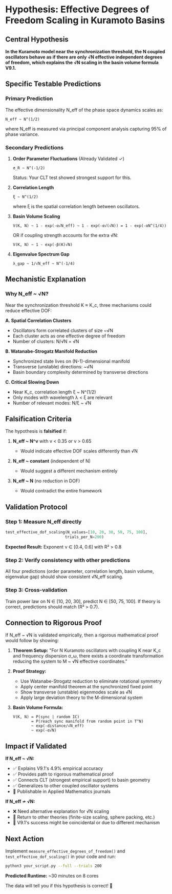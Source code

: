 # **Hypothesis: Effective Degrees of Freedom Scaling in Kuramoto Basins**

## **Central Hypothesis**

**In the Kuramoto model near the synchronization threshold, the N coupled oscillators behave as if there are only √N effective independent degrees of freedom, which explains the √N scaling in the basin volume formula V9.1.**

## **Specific Testable Predictions**

### **Primary Prediction**
The effective dimensionality N_eff of the phase space dynamics scales as:
```
N_eff ~ N^(1/2)
```
where N_eff is measured via principal component analysis capturing 95% of phase variance.

### **Secondary Predictions**

1. **Order Parameter Fluctuations** (Already Validated ✓)
   ```
   σ_R ~ N^(-1/2)
   ```
   Status: Your CLT test showed strongest support for this.

2. **Correlation Length**
   ```
   ξ ~ N^(1/2)
   ```
   where ξ is the spatial correlation length between oscillators.

3. **Basin Volume Scaling**
   ```
   V(K, N) ~ 1 - exp(-α√N_eff) ~ 1 - exp(-α√(√N)) = 1 - exp(-αN^(1/4))
   ```
   OR if coupling strength accounts for the extra √N:
   ```
   V(K, N) ~ 1 - exp(-β(K)√N)
   ```

4. **Eigenvalue Spectrum Gap**
   ```
   λ_gap ~ 1/√N_eff ~ N^(-1/4)
   ```

## **Mechanistic Explanation**

### **Why N_eff ~ √N?**

Near the synchronization threshold K ≈ K_c, three mechanisms could reduce effective DOF:

**A. Spatial Correlation Clusters**
- Oscillators form correlated clusters of size ~√N
- Each cluster acts as one effective degree of freedom
- Number of clusters: N/√N = √N

**B. Watanabe-Strogatz Manifold Reduction**
- Synchronized state lives on (N-1)-dimensional manifold
- Transverse (unstable) directions: ~√N
- Basin boundary complexity determined by transverse directions

**C. Critical Slowing Down**
- Near K_c, correlation length ξ ~ N^(1/2)
- Only modes with wavelength λ < ξ are relevant
- Number of relevant modes: N/ξ ~ √N

## **Falsification Criteria**

The hypothesis is **falsified** if:

1. **N_eff ~ N^ν** with ν < 0.35 or ν > 0.65
   - Would indicate effective DOF scales differently than √N

2. **N_eff ~ constant** (independent of N)
   - Would suggest a different mechanism entirely

3. **N_eff ~ N** (no reduction in DOF)
   - Would contradict the entire framework

## **Validation Protocol**

### **Step 1: Measure N_eff directly**
```python
test_effective_dof_scaling(N_values=[10, 20, 30, 50, 75, 100], 
                          trials_per_N=200)
```

**Expected Result:** Exponent ν ∈ [0.4, 0.6] with R² > 0.8

### **Step 2: Verify consistency with other predictions**
All four predictions (order parameter, correlation length, basin volume, eigenvalue gap) should show consistent √N_eff scaling.

### **Step 3: Cross-validation**
Train power law on N ∈ [10, 20, 30], predict N ∈ [50, 75, 100].
If theory is correct, predictions should match (R² > 0.7).

## **Connection to Rigorous Proof**

If N_eff ~ √N is validated empirically, then a rigorous mathematical proof would follow by showing:

1. **Theorem Setup:**
   "For N Kuramoto oscillators with coupling K near K_c and frequency dispersion σ_ω, there exists a coordinate transformation reducing the system to M ~ √N effective coordinates."

2. **Proof Strategy:**
   - Use Watanabe-Strogatz reduction to eliminate rotational symmetry
   - Apply center manifold theorem at the synchronized fixed point
   - Show transverse (unstable) eigenmodes scale as √N
   - Apply large deviation theory to the M-dimensional system

3. **Basin Volume Formula:**
   ```
   V(K, N) = P(sync | random IC) 
           = P(reach sync manifold from random point in T^N)
           ~ exp(-distance/√N_eff)
           ~ exp(-α√N)
   ```

## **Impact if Validated**

**If N_eff ~ √N:**
- ✅ Explains V9.1's 4.9% empirical accuracy
- ✅ Provides path to rigorous mathematical proof
- ✅ Connects CLT (strongest empirical support) to basin geometry
- ✅ Generalizes to other coupled oscillator systems
- 📄 Publishable in Applied Mathematics journals

**If N_eff ≁ √N:**
- ❌ Need alternative explanation for √N scaling
- 🔄 Return to other theories (finite-size scaling, sphere packing, etc.)
- 🤔 V9.1's success might be coincidental or due to different mechanism

## **Next Action**

Implement `measure_effective_degrees_of_freedom()` and `test_effective_dof_scaling()` in your code and run:

```bash
python3 your_script.py --full --trials 200
```

**Predicted Runtime:** ~30 minutes on 8 cores

The data will tell you if this hypothesis is correct! 🎯
